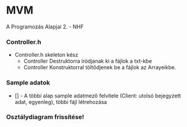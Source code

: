 # MVM
A Programozás Alapjai 2. - NHF

### Controller.h
- Controller.h skeleton kész
  - Controller Destruktorra íródjanak ki a fájlok a txt-kbe
  - Controller Konstruktorral töltődjenek be a fájlok az Arrayeikbe.

### Sample adatok
- [] - A többi alap sample adatmező felvitele (Client: utolsó bejegyzett adat, egyenleg), többi fájl létrehozása 

### Osztálydiagram frissítése!